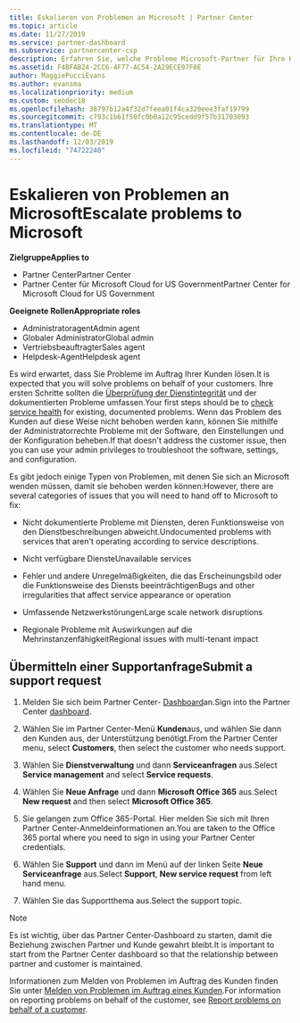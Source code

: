 ```yaml
---
title: Eskalieren von Problemen an Microsoft | Partner Center
ms.topic: article
ms.date: 11/27/2019
ms.service: partner-dashboard
ms.subservice: partnercenter-csp
description: Erfahren Sie, welche Probleme Microsoft-Partner für Ihre Kunden selbst lösen und welche Probleme Sie an Microsoft eskalieren müssen.
ms.assetid: F4BFAB24-2CC6-4F77-AC54-2A29ECE97F0E
author: MaggiePucciEvans
ms.author: evansma
ms.localizationpriority: medium
ms.custom: seodec18
ms.openlocfilehash: 38797b12a4f32d7feea01f4ca320eee3faf19799
ms.sourcegitcommit: c793c1b61f50fc0b0a12c95cedd9f57b31703093
ms.translationtype: MT
ms.contentlocale: de-DE
ms.lasthandoff: 12/03/2019
ms.locfileid: "74722240"
---
```

# <a name="escalate-problems-to-microsoft"></a><span data-ttu-id="ea217-103">Eskalieren von Problemen an Microsoft</span><span class="sxs-lookup"><span data-stu-id="ea217-103">Escalate problems to Microsoft</span></span>

<span data-ttu-id="ea217-104">**Zielgruppe**</span><span class="sxs-lookup"><span data-stu-id="ea217-104">**Applies to**</span></span>

- <span data-ttu-id="ea217-105">Partner Center</span><span class="sxs-lookup"><span data-stu-id="ea217-105">Partner Center</span></span>
- <span data-ttu-id="ea217-106">Partner Center für Microsoft Cloud for US Government</span><span class="sxs-lookup"><span data-stu-id="ea217-106">Partner Center for Microsoft Cloud for US Government</span></span>

<span data-ttu-id="ea217-107">**Geeignete Rollen**</span><span class="sxs-lookup"><span data-stu-id="ea217-107">**Appropriate roles**</span></span>

- <span data-ttu-id="ea217-108">Administratoragent</span><span class="sxs-lookup"><span data-stu-id="ea217-108">Admin agent</span></span>
- <span data-ttu-id="ea217-109">Globaler Administrator</span><span class="sxs-lookup"><span data-stu-id="ea217-109">Global admin</span></span>
- <span data-ttu-id="ea217-110">Vertriebsbeauftragter</span><span class="sxs-lookup"><span data-stu-id="ea217-110">Sales agent</span></span>
- <span data-ttu-id="ea217-111">Helpdesk-Agent</span><span class="sxs-lookup"><span data-stu-id="ea217-111">Helpdesk agent</span></span>

<span data-ttu-id="ea217-112">Es wird erwartet, dass Sie Probleme im Auftrag Ihrer Kunden lösen.</span><span class="sxs-lookup"><span data-stu-id="ea217-112">It is expected that you will solve problems on behalf of your customers.</span></span> <span data-ttu-id="ea217-113">Ihre ersten Schritte sollten die [Überprüfung der Dienstintegrität](check-service-health.md) und der dokumentierten Probleme umfassen.</span><span class="sxs-lookup"><span data-stu-id="ea217-113">Your first steps should be to [check service health](check-service-health.md) for existing, documented problems.</span></span> <span data-ttu-id="ea217-114">Wenn das Problem des Kunden auf diese Weise nicht behoben werden kann, können Sie mithilfe der Administratorrechte Probleme mit der Software, den Einstellungen und der Konfiguration beheben.</span><span class="sxs-lookup"><span data-stu-id="ea217-114">If that doesn't address the customer issue, then you can use your admin privileges to troubleshoot the software, settings, and configuration.</span></span>

<span data-ttu-id="ea217-115">Es gibt jedoch einige Typen von Problemen, mit denen Sie sich an Microsoft wenden müssen, damit sie behoben werden können:</span><span class="sxs-lookup"><span data-stu-id="ea217-115">However, there are several categories of issues that you will need to hand off to Microsoft to fix:</span></span>

- <span data-ttu-id="ea217-116">Nicht dokumentierte Probleme mit Diensten, deren Funktionsweise von den Dienstbeschreibungen abweicht.</span><span class="sxs-lookup"><span data-stu-id="ea217-116">Undocumented problems with services that aren't operating according to service descriptions.</span></span>

- <span data-ttu-id="ea217-117">Nicht verfügbare Dienste</span><span class="sxs-lookup"><span data-stu-id="ea217-117">Unavailable services</span></span>

- <span data-ttu-id="ea217-118">Fehler und andere Unregelmäßigkeiten, die das Erscheinungsbild oder die Funktionsweise des Diensts beeinträchtigen</span><span class="sxs-lookup"><span data-stu-id="ea217-118">Bugs and other irregularities that affect service appearance or operation</span></span>

- <span data-ttu-id="ea217-119">Umfassende Netzwerkstörungen</span><span class="sxs-lookup"><span data-stu-id="ea217-119">Large scale network disruptions</span></span>

- <span data-ttu-id="ea217-120">Regionale Probleme mit Auswirkungen auf die Mehrinstanzenfähigkeit</span><span class="sxs-lookup"><span data-stu-id="ea217-120">Regional issues with multi-tenant impact</span></span>

## <a name="submit-a-support-request"></a><span data-ttu-id="ea217-121">Übermitteln einer Supportanfrage</span><span class="sxs-lookup"><span data-stu-id="ea217-121">Submit a support request</span></span>

1. <span data-ttu-id="ea217-122">Melden Sie sich beim Partner Center- [Dashboard](https://partner.microsoft.com/dashboard)an.</span><span class="sxs-lookup"><span data-stu-id="ea217-122">Sign into the Partner Center [dashboard](https://partner.microsoft.com/dashboard).</span></span>

2. <span data-ttu-id="ea217-123">Wählen Sie im Partner Center-Menü **Kunden**aus, und wählen Sie dann den Kunden aus, der Unterstützung benötigt.</span><span class="sxs-lookup"><span data-stu-id="ea217-123">From the Partner Center menu, select **Customers**, then select the customer who needs support.</span></span>

3. <span data-ttu-id="ea217-124">Wählen Sie **Dienstverwaltung** und dann **Serviceanfragen** aus.</span><span class="sxs-lookup"><span data-stu-id="ea217-124">Select **Service management** and select **Service requests**.</span></span>

4. <span data-ttu-id="ea217-125">Wählen Sie **Neue Anfrage** und dann **Microsoft Office 365** aus.</span><span class="sxs-lookup"><span data-stu-id="ea217-125">Select **New request** and then select **Microsoft Office 365**.</span></span>

5. <span data-ttu-id="ea217-126">Sie gelangen zum Office 365-Portal. Hier melden Sie sich mit Ihren Partner Center-Anmeldeinformationen an.</span><span class="sxs-lookup"><span data-stu-id="ea217-126">You are taken to the Office 365 portal where you need to sign in using your Partner Center credentials.</span></span>

6. <span data-ttu-id="ea217-127">Wählen Sie **Support** und dann im Menü auf der linken Seite **Neue Serviceanfrage** aus.</span><span class="sxs-lookup"><span data-stu-id="ea217-127">Select **Support**, **New service request** from left hand menu.</span></span>

7. <span data-ttu-id="ea217-128">Wählen Sie das Supportthema aus.</span><span class="sxs-lookup"><span data-stu-id="ea217-128">Select the support topic.</span></span>

>[!NOTE]
><span data-ttu-id="ea217-129">Es ist wichtig, über das Partner Center-Dashboard zu starten, damit die Beziehung zwischen Partner und Kunde gewahrt bleibt.</span><span class="sxs-lookup"><span data-stu-id="ea217-129">It is important to start from the Partner Center dashboard so that the relationship between partner and customer is maintained.</span></span> 


<span data-ttu-id="ea217-130">Informationen zum Melden von Problemen im Auftrag des Kunden finden Sie unter [Melden von Problemen im Auftrag eines Kunden](report-problems-on-behalf-of-a-customer.md).</span><span class="sxs-lookup"><span data-stu-id="ea217-130">For information on reporting problems on behalf of the customer, see [Report problems on behalf of a customer](report-problems-on-behalf-of-a-customer.md).</span></span>

 

 



